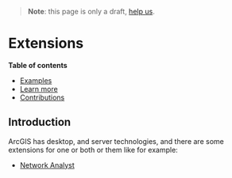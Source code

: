 > **Note**: this page is only a draft, [help us](#contributions).

# Extensions
<!-- START doctoc generated TOC please keep comment here to allow auto update -->
<!-- DON'T EDIT THIS SECTION, INSTEAD RE-RUN doctoc TO UPDATE -->
**Table of contents**

- [Examples](#examples)
- [Learn more](#learn-more)
- [Contributions](#contributions)

<!-- END doctoc generated TOC please keep comment here to allow auto update -->

## Introduction

ArcGIS has desktop, and server technologies, and there are some extensions for one or both or them like for example:

* [Network Analyst](./network-analyst/README.md)